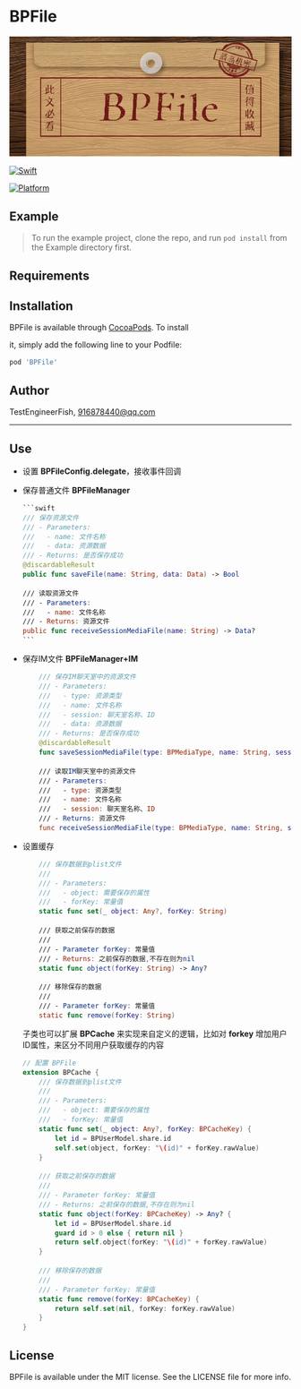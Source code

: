 # BPFile

![BPFile: Elegant Networking in Swift](https://github.com/BPModels/BPFile/blob/master/BPFile.jpg)

[![Swift](https://img.shields.io/badge/Swift-%3E=5.0-Orange?style=flat-square)](https://img.shields.io/badge/Swift-%3E=5.0-Orange?style=flat-square)

[![Platform](https://img.shields.io/badge/Platforms-iOS-Green?style=flat-square)](https://img.shields.io/badge/Platforms-iOS-Green?style=flat-square)




## Example

> To run the example project, clone the repo, and run `pod install` from the Example directory first.



## Requirements



## Installation



BPFile is available through [CocoaPods](https://cocoapods.org). To install

it, simply add the following line to your Podfile:



```ruby
pod 'BPFile'
```



## Author



TestEngineerFish, 916878440@qq.com



---

## Use

* 设置 **BPFileConfig.delegate**，接收事件回调

* 保存普通文件 **BPFileManager**

  ~~~swift
  ```swift
  /// 保存资源文件
  /// - Parameters:
  ///   - name: 文件名称
  ///   - data: 资源数据
  /// - Returns: 是否保存成功
  @discardableResult
  public func saveFile(name: String, data: Data) -> Bool
  
  /// 读取资源文件
  /// - Parameters:
  ///   - name: 文件名称
  /// - Returns: 资源文件
  public func receiveSessionMediaFile(name: String) -> Data?
  ```
  ~~~



* 保存IM文件 **BPFileManager+IM**

    ```swift
        /// 保存IM聊天室中的资源文件
        /// - Parameters:
        ///   - type: 资源类型
        ///   - name: 文件名称
        ///   - session: 聊天室名称、ID
        ///   - data: 资源数据
        /// - Returns: 是否保存成功
        @discardableResult
        func saveSessionMediaFile(type: BPMediaType, name: String, session: String, data: Data) -> Bool
    
        /// 读取IM聊天室中的资源文件
        /// - Parameters:
        ///   - type: 资源类型
        ///   - name: 文件名称
        ///   - session: 聊天室名称、ID
        /// - Returns: 资源文件
        func receiveSessionMediaFile(type: BPMediaType, name: String, session: String) -> Data?
    ```

    

      

* 设置缓存

    ```swift
        /// 保存数据到plist文件
        ///
        /// - Parameters:
        ///   - object: 需要保存的属性
        ///   - forKey: 常量值
        static func set(_ object: Any?, forKey: String)
    
        /// 获取之前保存的数据
        ///
        /// - Parameter forKey: 常量值
        /// - Returns: 之前保存的数据,不存在则为nil
        static func object(forKey: String) -> Any? 
    
        /// 移除保存的数据
        ///
        /// - Parameter forKey: 常量值
        static func remove(forKey: String)
    ```

    

    子类也可以扩展 **BPCache** 来实现来自定义的逻辑，比如对 **forkey** 增加用户ID属性，来区分不同用户获取缓存的内容

    

    ```swift
    // 配置 BPFile
    extension BPCache {
        /// 保存数据到plist文件
        ///
        /// - Parameters:
        ///   - object: 需要保存的属性
        ///   - forKey: 常量值
        static func set(_ object: Any?, forKey: BPCacheKey) {
            let id = BPUserModel.share.id
            self.set(object, forKey: "\(id)" + forKey.rawValue)
        }
    
        /// 获取之前保存的数据
        ///
        /// - Parameter forKey: 常量值
        /// - Returns: 之前保存的数据,不存在则为nil
        static func object(forKey: BPCacheKey) -> Any? {
            let id = BPUserModel.share.id
            guard id > 0 else { return nil }
            return self.object(forKey: "\(id)" + forKey.rawValue)
        }
    
        /// 移除保存的数据
        ///
        /// - Parameter forKey: 常量值
        static func remove(forKey: BPCacheKey) {
            return self.set(nil, forKey: forKey.rawValue)
        }
    }
    ```

    

## License



BPFile is available under the MIT license. See the LICENSE file for more info.
